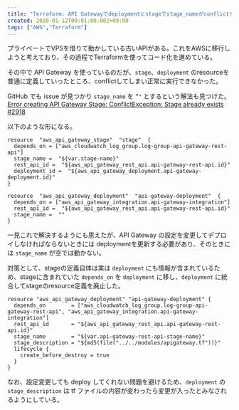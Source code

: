 ```yaml
---
title: "Terraform: API Gatewayでdeploymentとstageでstage_nameがconflictする"
created: 2020-01-12T00:01:00.002+09:00
tags: ["AWS","Terraform"]
---
```

プライベートでVPSを借りて動かしている古いAPIがある。これをAWSに移行しようと考えており、その過程でTerraformを使ってコード化を進めている。

その中で API Gateway を使っているのだが、`stage`、`deployment` のresourceを普通に定義していったところ、conflictしてしまい正常に実行できなかった。
<!--more-->
GitHub でも issue が見つかり `stage_name` を `”"` とするという解法も見つけた。
[Error creating API Gateway Stage: ConflictException: Stage already exists #2918](https://github.com/terraform-providers/terraform-provider-aws/issues/2918)

以下のような形になる。

```
resource  "aws_api_gateway_stage"  "stage"  {
  depends_on = ["aws_cloudwatch_log_group.log-group-api-gateway-rest-api"]
  stage_name =  "${var.stage-name}"
  rest_api_id =  "${aws_api_gateway_rest_api.api-gateway-rest-api.id}"
  deployment_id =  "${aws_api_gateway_deployment.api-gateway-deployment.id}"
}

resource  "aws_api_gateway_deployment"  "api-gateway-deployment"  {
  depends_on = ["aws_api_gateway_integration.api-gateway-integration"]
  rest_api_id =  "${aws_api_gateway_rest_api.api-gateway-rest-api.id}"
  stage_name =  ""
}
```

一見これで解決するようにも思えたが、API Gateway の設定を変更してデプロイしなければならないときには deploymentを更新する必要があり、そのときには `stage_name` が空では動かない。

対策として、stageの定義自体は実は `deployment` にも情報が含まれているため、stageに含まれていた `depends_on` を `deployment` に移し、`deployment` に統合してstageのresource定義を廃止した。

```
resource "aws_api_gateway_deployment" "api-gateway-deployment" {
  depends_on        = ["aws_cloudwatch_log_group.log-group-api-gateway-rest-api", "aws_api_gateway_integration.api-gateway-integration"]
  rest_api_id       = "${aws_api_gateway_rest_api.api-gateway-rest-api.id}"
  stage_name        = "${var.api-gateway-rest-api-stage-name}"
  stage_description = "${md5(file("../../modules/apigateway.tf"))}"
  lifecycle {
    create_before_destroy = true
  }
}
```

なお、設定変更しても deploy してくれない問題を避けるため、`deployment` の `stage_description` は tf ファイルの内容が変わったら変更が入ったとみなされるようにしている。
